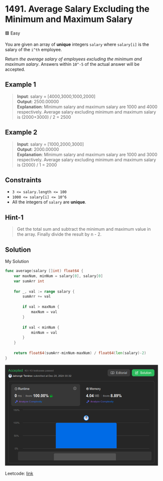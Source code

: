 # 1491. Average Salary Excluding the Minimum and Maximum Salary

🟩 Easy

You are given an array of **unique** integers `salary` where `salary[i]` is the salary of the `i^th` employee.

Return *the average salary of employees excluding the minimum and maximum salary*. Answers within `10^-5` of the actual answer will be accepted.

## Example 1

> **Input**: salary = [4000,3000,1000,2000] \
> **Output**: 2500.00000 \
> **Explanation**: Minimum salary and maximum salary are 1000 and 4000 respectively.
> Average salary excluding minimum and maximum salary is (2000+3000) / 2 = 2500

## Example 2

> **Input**: salary = [1000,2000,3000] \
> **Output**: 2000.00000 \
> **Explanation**: Minimum salary and maximum salary are 1000 and 3000 respectively.
> Average salary excluding minimum and maximum salary is (2000) / 1 = 2000

## Constraints

* `3 <= salary.length <= 100`
* `1000 <= salary[i] <= 10^6`
* All the integers of `salary` are **unique**.

## Hint-1

> Get the total sum and subtract the minimum and maximum value in the array. Finally divide the result by n - 2.

## Solution

My Solution

```go
func average(salary []int) float64 {
    var maxNum, minNum = salary[0], salary[0]
    var sumArr int

    for _, val := range salary {
        sumArr += val

        if val > maxNum {
            maxNum = val
        }

        if val < minNum {
            minNum = val
        }
    }

    return float64(sumArr-minNum-maxNum) / float64(len(salary)-2)
}
```

![result](1491.png)

Leetcode: [link](https://leetcode.com/problems/average-salary-excluding-the-minimum-and-maximum-salary/description/)
